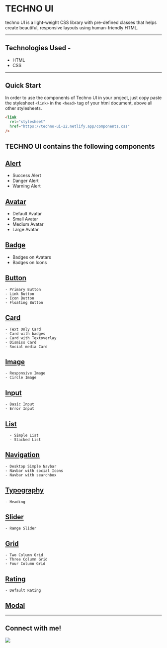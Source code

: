 # TECHNO UI

techno UI is a light-weight CSS library with pre-defined classes that helps create beautiful, responsive layouts using human-friendly HTML.

---

## Technologies Used -
* HTML
* CSS

---

## Quick Start

In order to use the components of Techno UI in your project, just copy paste the stylesheet `<link>` in the `<head>` tag of your html document, above all other stylesheets.

```html
<link
  rel="stylesheet"
  href="https://techno-ui-22.netlify.app/components.css"
/>
```

## TECHNO UI contains the following components

## [Alert](https://techno-ui-22.netlify.app/components/alert/alert)
  
  - Success Alert
  - Danger Alert
  - Warning Alert

## [Avatar](https://techno-ui-22.netlify.app/components/avatar/avatar)

   - Default Avatar
   - Small Avatar
   - Medium Avatar
   - Large Avatar

## [Badge](https://techno-ui-22.netlify.app/components/badge/badge)

   - Badges on Avatars
   - Badges on Icons

## [Button](https://techno-ui-22.netlify.app/components/button/button)

    - Primary Button
    - Link Button
    - Icon Button
    - Floating Button

## [Card](https://techno-ui-22.netlify.app/components/card/card)

    - Text Only Card
    - Card with badges
    - Card with Textoverlay
    - Dismiss Card
    - Social media Card
    

## [Image](https://techno-ui-22.netlify.app/components/image/image)

    - Responsive Image
    - Circle Image

## [Input](https://techno-ui-22.netlify.app/components/input/input)

    - Basic Input
    - Error Input

## [List](https://techno-ui-22.netlify.app/components/list/list)
      
      - Simple List
      - Stacked List

## [Navigation](https://techno-ui-22.netlify.app/components/Navigation/Navigation)

    - Desktop Simple Navbar
    - Navbar with social Icons
    - Navbar with searchbox

## [Typography](https://techno-ui-22.netlify.app/components/typography/typography)
    
    - Heading

## [Slider](https://techno-ui-22.netlify.app/components/slider/slider)
    
    - Range Slider

## [Grid](https://techno-ui-22.netlify.app/components/grid/grid)
    
    - Two Column Grid
    - Three Column Grid
    - Four Column Grid

## [Rating](https://techno-ui-22.netlify.app/components/rating/rating)
    
    - Default Rating

## [Modal](https://techno-ui-22.netlify.app/components/modal/modal)
    
---

##  Connect with me!

<a href="https://www.linkedin.com/in/prathyusha-prathyusha-61892b195/"><img src="https://img.shields.io/badge/LinkedIn-0077B5?style=for-the-badge&logo=linkedin&logoColor=white"/></a>
